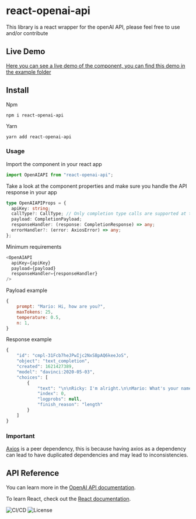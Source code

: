 # react-openai-api

This library is a react wrapper for the openAI API, please feel free to use and/or contribute

## Live Demo

[Here you can see a live demo of the component, you can find this demo in the example folder](https://mhs30.github.io/react-openai-api/)

## Install

Npm

`npm i react-openai-api`

Yarn

`yarn add react-openai-api`

### Usage

Import the component in your react app

```ts
import OpenAIAPI from "react-openai-api";
```

Take a look at the component properties and make sure you handle the API response in your app

```ts
type OpenAIAPIProps = {
  apiKey: string;
  callType?: CallType; // Only completion type calls are supported at the moment
  payload: CompletionPayload;
  responseHandler: (response: CompletionResponse) => any;
  errorHandler?: (error: AxiosError) => any;
};
```

Minimum requirements

```ts
<OpenAIAPI
  apiKey={apiKey}
  payload={payload}
  responseHandler={responseHandler}
/>
```

Payload example

```js
{
    prompt: "Mario: Hi, how are you?",
    maxTokens: 25,
    temperature: 0.5,
    n: 1,
}
```

Response example

```js
{
    "id": "cmpl-31Fcb7heJPwIjc2NxSBpAQ6keeJoS",
    "object": "text_completion",
    "created": 1621427389,
    "model": "davinci:2020-05-03",
    "choices": [
        {
            "text": "\n\nRicky: I'm alright.\n\nMario: What's your name?\n\nRicky: Ricky.",
            "index": 0,
            "logprobs": null,
            "finish_reason": "length"
        }
    ]
}
```

### Important

[Axios](https://www.npmjs.com/package/axios) is a peer dependency, this is because having axios as a dependency can lead to have duplicated dependencies and may lead to inconsistencies.

## API Reference

You can learn more in the [OpenAI API documentation](https://beta.openai.com/docs/api-reference/completions).

To learn React, check out the [React documentation](https://reactjs.org/).

![CI/CD](https://github.com/mhs30/react-openai-api/workflows/CI/CD/badge.svg)
![License](https://img.shields.io/github/license/mhs30/react-openai-api)
